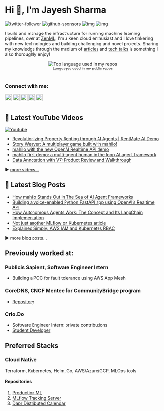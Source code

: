 # Hi 👋, I'm Jayesh Sharma

![twitter-follower](https://img.shields.io/twitter/follow/wjayesh?style=social) ![github-sponsors](https://img.shields.io/github/sponsors/wjayesh?label=GitHub%20Sponsors&style=social) ![img](https://img.shields.io/youtube/channel/subscribers/UCDeVyD6ZB7K-xHQBUZ-UxCA?label=YouTube%20Subscribers&style=social) ![img](https://img.shields.io/youtube/channel/views/UCDeVyD6ZB7K-xHQBUZ-UxCA?label=Total%20views%20on%20my%20YouTube%20Channel&style=social)

<!-- p align="center" style="margin: -20px 0 30px">
  <a href="https://www.linkedin.com/in/wjayesh/" target="_blank" style='margin-right:10px'>
    <img align="center" src="https://cdn.jsdelivr.net/npm/simple-icons@3.0.1/icons/linkedin.svg" alt="linkedin" height="22px" width="22px" />
  </a>
<!--   &nbsp;&nbsp;
  <a href="https://twitter.com/WJayesh" target="_blank">
    <img align="center" src="https://cdn.jsdelivr.net/npm/simple-icons@3.0.1/icons/twitter.svg" alt="twitter" height="22px" width="22px" />
  </a> -->
<!--   &nbsp;&nbsp;
  <a href="mailto:wjayesh@outlook.com" target="_blank">
    <img align="center" src="https://cdn.jsdelivr.net/npm/simple-icons@3.0.1/icons/protonmail.svg" alt="email" height="22px" width="22px" />
  </a>
</p> -->

I build and manage the infrastructure for running machine learning pipelines, over at [ZenML](https://zenml.io). I'm a keen cloud enthusiast and I love tinkering with new technologies and building challenging and novel projects. Sharing my knowledge through the medium of [articles](https://medium.com/@wjayesh) and [tech talks](https://www.youtube.com/channel/UCDeVyD6ZB7K-xHQBUZ-UxCA) is something I also thoroughly enjoy! 

<div align="center">
  <img width="" src="https://github-readme-stats.vercel.app/api/top-langs/?username=wjayesh&layout=compact&hide_title=1&card_width=300" alt="Top language used in my repos" />
  <br />
  <small>Languages used in my public repos</small>
  <br />
  <br />
</div>


### Connect with me:

[<img align="left" alt="YouTube" width="22px" src="https://raw.githubusercontent.com/n3wt0n/n3wt0n/master/assets/youtube.svg" />][youtube]
[<img align="left" alt="Twitter" width="22px" src="https://raw.githubusercontent.com/n3wt0n/n3wt0n/master/assets/twitter.svg" />][twitter]
[<img align="left" alt="LinkedIn" width="22px" src="https://raw.githubusercontent.com/n3wt0n/n3wt0n/master/assets/linkedin.svg" />][linkedin]
[<img align="left" alt="Instagram" width="22px" src="https://raw.githubusercontent.com/n3wt0n/n3wt0n/master/assets/instagram.png" />][instagram]
[<img align="left" alt="Medium" width="22px" src="https://cdn.jsdelivr.net/npm/simple-icons@3.0.1/icons/medium.svg" />][medium]


<br />
<br />

## 🎥 Latest YouTube Videos

<p align="left">
  <a href="https://www.youtube.com/channel/UCDeVyD6ZB7K-xHQBUZ-UxCA?sub_confirmation=1"><img alt="Youtube" title="Youtube" src="https://img.shields.io/badge/-Subscribe-red?style=for-the-badge&logo=youtube&logoColor=white"/></a>
</p>

<!-- YOUTUBE:START -->
- [Revolutionizing Property Renting through AI Agents | RentMate AI Demo](https://www.youtube.com/watch?v=FkxD_9sF5po)
- [Story Weaver: A multiplayer game built with mahilo!](https://www.youtube.com/watch?v=1lGayL6X47E)
- [mahilo with the new OpenAI Realtime API demo](https://www.youtube.com/watch?v=SoWUZUjhhq8)
- [mahilo first demo: a multi-agent human in the loop AI agent framework](https://www.youtube.com/watch?v=6RjKJwzsdWY)
- [Data Annotation with V7: Product Review and Walkthrough](https://www.youtube.com/watch?v=hSnLt6OLuhc)
<!-- YOUTUBE:END -->

▶ [more videos...][youtube]



## 📑 Latest Blog Posts

<!-- BLOG-POST-LIST:START -->
- [How mahilo Stands Out in The Sea of AI Agent Frameworks](https://medium.com/thedeephub/how-mahilo-stands-out-in-the-sea-of-ai-agent-frameworks-07925892b15e?source=rss-18ed07d706ef------2)
- [Building a voice-enabled Python FastAPI app using OpenAI’s Realtime API](https://medium.com/thedeephub/building-a-voice-enabled-python-fastapi-app-using-openais-realtime-api-bfdf2947c3e4?source=rss-18ed07d706ef------2)
- [How Autonomous Agents Work: The Concept and Its LangChain Implementation](https://wjayesh.medium.com/how-autonomous-agents-work-the-concept-and-its-langchain-implementation-e1a77f612427?source=rss-18ed07d706ef------2)
- [Not just another MLflow on Kubernetes article](https://dev.to/wjayesh/not-just-another-mlflow-on-kubernetes-article-2522)
- [Explained Simply: AWS IAM and Kubernetes RBAC](https://dev.to/wjayesh/explained-simply-aws-iam-and-kubernetes-rbac-1hja)
<!-- BLOG-POST-LIST:END -->

▶ [more blog posts...][blog]



## Previously worked at:

### Publicis Sapient, Software Engineer Intern
* Building a POC for fault tolerance using AWS App Mesh
### CoreDNS, CNCF Mentee for CommunityBridge program
* [Repository](https://github.com/wjayesh/coredns-healthcheck/tree/main/pkg)
### Crio.Do
* Software Engineer Intern: private contributions
* [Student Developer](https://github.com/wjayesh/csod-2019-wjayesh)

## Preferred Stacks
### Cloud Native
Terraform, Kubernetes, Helm, Go, AWS/Azure/GCP, MLOps tools
#### Repositories
1. [Production ML](https://github.com/wjayesh/production_ml)
2. [MLflow Tracking Server](https://github.com/wjayesh/mlflow-tracking-server)
3. [Dapr Distributed Calendar](https://github.com/wjayesh/dapr-distributed-calendar)

[blog]: https://wjayesh.medium.com
[twitter]: https://twitter.com/wjayesh
[youtube]: https://www.youtube.com/channel/UCDeVyD6ZB7K-xHQBUZ-UxCA
[linkedin]: https://linkedin.com/in/wjayesh
[instagram]: https://www.instagram.com/wjayesh_
[medium]: https://wjayesh.medium.com/


